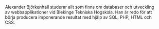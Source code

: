 Alexander Björkenhall studerar allt som finns om databaser och utveckling av webbapplikationer vid Blekinge Tekniska Högskola. Han är redo för att börja producera imponerande resultat med hjälp av SQL, PHP, HTML och CSS.